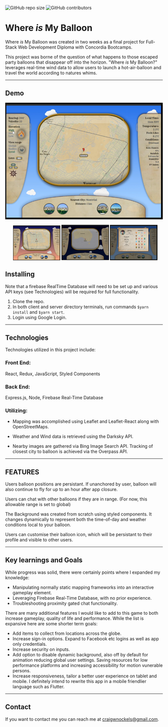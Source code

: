 <!-- Final Project Start 23-04-20, Finish 08-05-20 -->
![GitHub repo size](https://img.shields.io/github/repo-size/CraigNock/--Montgolfiere--)
![GitHub contributors](https://img.shields.io/github/contributors/CraigNock/--Montgolfiere--)

# Where <em>is</em> My Balloon

Where <em>is</em> My Balloon was created in two weeks as a final project for Full-Stack Web Development Diploma with Concordia Bootcamps.

This project was borne of the question of what happens to those escaped party balloons that disappear off into the horizon.
"Where <em>is</em> My Balloon?" leverages real-time wind data to allow users to launch a hot-air-balloon and travel the world according to natures whims.

---
## Demo 
[![Where is My Balloon](./client\src\assets\screenshots\screen1day.png)](https://youtu.be/-sSS4GtjhEM)

<img src='./client\src\assets\screenshots\screen2sunset.png' style='width:30%;margin-left:5%;' />
<img src='./client\src\assets\screenshots\screen3nightrain.png' style='width:30%' />
<img src='./client\src\assets\screenshots\screen4profile.png' style='width:30%' />

## Installing
Note that a firebase RealTime Database will need to be set up and various API keys (see Technologies) will be required for full functionality.
1. Clone the repo.
2. In both client and server directory terminals, run commands ```$yarn install``` and  ```$yarn start```.
3. Login using Google Login.

---
## Technologies
Technologies utilized in this project include:
### Front End:
React, Redux, JavaScript, Styled Components 
### Back End:
Express.js, Node, Firebase Real-Time Database

### Utilizing:
- Mapping was accomplished using Leaflet and Leaflet-React along with OpenStreetMaps.

- Weather and Wind data is retrieved using the Darksky API.

- Nearby images are gathered via Bing Image Search API.
Tracking of closest city to balloon is achieved via the Overpass API.

---
## FEATURES
Users balloon positions are persistant. If unanchored by user, balloon will also continue to fly for up to an hour after app closure.

Users can chat with other balloons if they are in range. (For now, this allowable range is set to global)

The Background was created from scratch using styled components. It changes dynamically to represent both the time-of-day and weather conditions local to your balloon.

Users can customise their balloon icon, which will be persistant to their profile and visible to other users.

---
## Key learnings and Goals
While progress was solid, there were certainly points where I expanded my knowledge:
- Manipulating normally static mapping frameworks into an interactive gameplay element. 
- Leveraging Firebase Real-Time Database, with no prior experience.
- Troubleshooting proximity gated chat functionality.

There are many additional features I would like to add to this game to both increase gameplay, quality of life and performance.
While the list is expansive here are some shorter term goals:
- Add items to collect from locations across the globe.
- Increase sign-in options. Expand to Facebook etc logins as well as app only credentials.
- Increase security on inputs.
- Add option to disable dynamic background, also off by default for animation reducing global user settings. Saving resources for low performance platforms and increasing accessibility for motion vunerable persons.
- Increase responsiveness, tailor a better user experience on tablet and mobile.
I definitely intend to rewrite this app in a mobile friendlier language such as Flutter.

---
## Contact

If you want to contact me you can reach me at <craigwnockels@gmail.com>.
